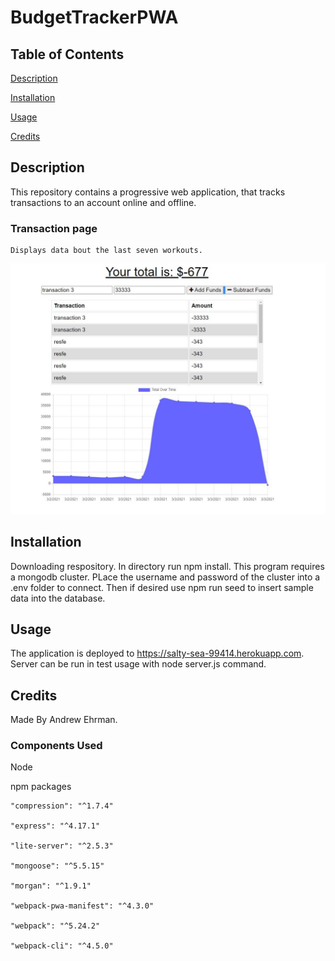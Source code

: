 # BudgetTrackerPWA

## Table of Contents
[Description](#description)

[Installation](#installation)

[Usage](#usage)

[Credits](#credits)

## Description
This repository contains a progressive web application, that tracks transactions to an account online and offline. 

### Transaction page
    Displays data bout the last seven workouts.

![Main Image](./main.jpeg)

## Installation
Downloading respository. In directory run npm install. This program requires a mongodb cluster. PLace the username and password of the cluster into a .env folder to connect. Then if desired use npm run seed to insert sample data into the database.

## Usage
The application is deployed to https://salty-sea-99414.herokuapp.com.
Server can be run in test usage with node server.js command.

## Credits
Made By Andrew Ehrman.

### Components Used
Node

npm packages

    "compression": "^1.7.4"

    "express": "^4.17.1"

    "lite-server": "^2.5.3"

    "mongoose": "^5.5.15"

    "morgan": "^1.9.1"

    "webpack-pwa-manifest": "^4.3.0"

    "webpack": "^5.24.2"

    "webpack-cli": "^4.5.0"